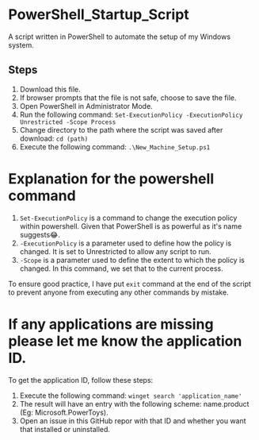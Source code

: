 # PowerShell_Startup_Script
A script written in PowerShell to automate the setup of my Windows system.

## Steps
1. Download this file.
2. If browser prompts that the file is not safe, choose to save the file.
3. Open PowerShell in Administrator Mode.
4. Run the following command:
  ```Set-ExecutionPolicy -ExecutionPolicy Unrestricted -Scope Process```
5. Change directory to the path where the script was saved after download:
  ```cd (path)```
6. Execute the following command:
  ```.\New_Machine_Setup.ps1```

# Explanation for the powershell command
1. ```Set-ExecutionPolicy``` is a command to change the execution policy within powershell. Given that PowerShell is as powerful as it's name suggests😂.
2. ```-ExecutionPolicy``` is a parameter used to define how the policy is changed. It is set to Unrestricted to allow any script to run.
3. ```-Scope``` is a parameter used to define the extent to which the policy is changed. In this command, we set that to the current process.

To ensure good practice, I have put ```exit``` command at the end of the script to prevent anyone from executing any other commands by mistake.

# If any applications are missing please let me know the application ID.
To get the application ID, follow these steps:
1. Execute the following command:
   ```winget search 'application_name'```
2. The result will have an entry with the following scheme: name.product (Eg: Microsoft.PowerToys).
3. Open an issue in this GitHub repor with that ID and whether you want that installed or uninstalled.

